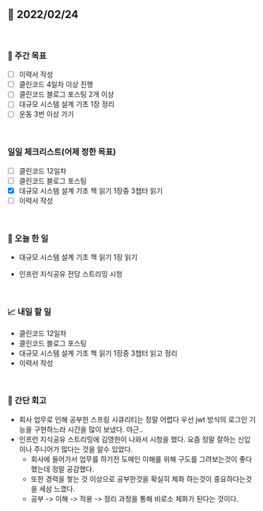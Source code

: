 ## 📅 2022/02/24

<br/>

### 🏹 주간 목표

- [ ] 이력서 작성
- [ ] 클린코드 4일차 이상 진행
- [ ] 클린코드 블로그 포스팅 2개 이상
- [ ] 대규모 시스템 설계 기초 1장 정리
- [ ] 운동 3번 이상 가기

<br/>

### 일일 체크리스트(어제 정한 목표)

- [ ] 클린코드 12일차
- [ ] 클린코드 블로그 포스팅
- [x] 대규모 시스템 설계 기초 책 읽기 1장중 3챕터 읽기
- [ ] 이력서 작성

<br/>

### 💯 오늘 한 일

- 대규모 시스템 설계 기초 책 읽기 1장 읽기

- 인프런 지식공유 전당 스트리밍 시청

<br/>

### 📈 내일 할 일

- 클린코드 12일차
- 클린코드 블로그 포스팅
- 대규모 시스템 설계 기초 책 읽기 1장중 3챕터 읽고 정리
- 이력서 작성


<br/>

### 🧐 간단 회고

- 회사 업무로 인해 공부한 스프링 시큐리티는 정말 어렵다 우선 jwt 방식의 로그인 기능을 구현하느라 시간을 많이 보냈다. 야근..
- 인프런 지식공유 스트리밍에 김영한이 나와서 시청을 했다. 요즘 정말 잘하는 신입이나 주니어가 많다는 것을 알수 있었다.
    - 회사에 들어가서 업무를 하기전 도메인 이해를 위해 구도를 그려보는것이 좋다 했는데 정말 공감했다.
    - 또한 경력을 쌓는 것 이상으로 공부한것을 확실히 체화 하는것이 중요하다는것을 세삼 느꼈다.
    - 공부 -> 이해 -> 적용 -> 정리 과정을 통해 비로소 체화가 된다는 것이다.
    



